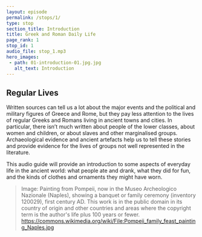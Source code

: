 ```yaml
---
layout: episode
permalink: /stops/1/
type: stop
section_title: Introduction
title: Greek and Roman Daily Life 
page_rank: 1
stop_id: 1
audio_file: stop_1.mp3
hero_images:
 - path: 01-introduction-01.jpg.jpg
   alt_text: Introduction
---
```


## Regular Lives
Written sources can tell us a lot about the major events and the political and military figures of Greece and Rome, but they pay less attention to the lives of regular Greeks and Romans living in ancient towns and cities. In particular, there isn’t much written about people of the lower classes, about women and children, or about slaves and other marginalised groups. Archaeological evidence and ancient artefacts help us to tell these stories and provide evidence for the lives of groups not well represented in the literature. 

This audio guide will provide an introduction to some aspects of everyday life in the ancient world: what people ate and drank, what they did for fun, and the kinds of clothes and ornaments they might have worn.

> Image: Painting from Pompeii, now in the Museo Archeologico Nazionale (Naples), showing a banquet or family ceremony (inventory 120029), first century AD. This work is in the public domain in its country of origin and other countries and areas where the copyright term is the author's life plus 100 years or fewer. https://commons.wikimedia.org/wiki/File:Pompeii_family_feast_painting_Naples.jpg
